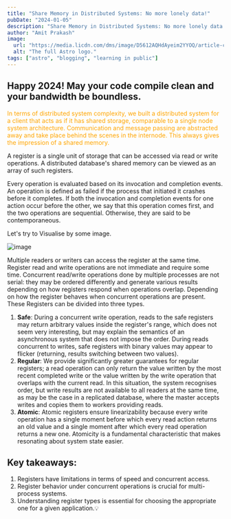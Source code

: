 ```yaml
---
title: "Share Memory in Distributed Systems: No more lonely data!"
pubDate: "2024-01-05"
description: "Share Memory in Distributed Systems: No more lonely data!"
author: "Amit Prakash"
image:
  url: "https://media.licdn.com/dms/image/D5612AQHdAyeim2YYOQ/article-cover_image-shrink_720_1280/0/1704469287718?e=1710979200&v=beta&t=bPcjMZCxD3D4bnZ_MQrgtDtuw4WEWiMv8-nEj1AmYrA"
  alt: "The full Astro logo."
tags: ["astro", "blogging", "learning in public"]
---
```


## Happy 2024! May your code compile clean and your bandwidth be boundless.

<span style="color:orange">In terms of distributed system complexity, we built a distributed system for a client that acts as if it has shared storage, comparable to a single node system architecture. Communication and message passing are abstracted away and take place behind the scenes in the internode. This always gives the impression of a shared memory. </span>

A register is a single unit of storage that can be accessed via read or write operations. A distributed database's shared memory can be viewed as an array of such registers.

Every operation is evaluated based on its invocation and completion events. An operation is defined as failed if the process that initiated it crashes before it completes. If both the invocation and completion events for one action occur before the other, we say that this operation comes first, and the two operations are sequential. Otherwise, they are said to be contemporaneous.


Let's try to Visualise by some image.

![image](https://github.com/iamitprakash/astro-portfolio/assets/34869115/07ff0bcc-9687-4cd4-9902-7b0dbf912de4)

Multiple readers or writers can access the register at the same time. Register read and write operations are not immediate and require some time. Concurrent read/write operations done by multiple processes are not serial: they may be ordered differently and generate various results depending on how registers respond when operations overlap. Depending on how the register behaves when concurrent operations are present. These Registers can be divided into three types.

1. **Safe**: During a concurrent write operation, reads to the safe registers may return arbitrary values inside the register's range, which does not seem very interesting, but may explain the semantics of an asynchronous system that does not impose the order. During reads concurrent to writes, safe registers with binary values may appear to flicker (returning, results switching between two values).
2. **Regular**: We provide significantly greater guarantees for regular registers; a read operation can only return the value written by the most recent completed write or the value written by the write operation that overlaps with the current read. In this situation, the system recognises order, but write results are not available to all readers at the same time, as may be the case in a replicated database, where the master accepts writes and copies them to workers providing reads.
3. **Atomic**: Atomic registers ensure linearizability because every write operation has a single moment before which every read action returns an old value and a single moment after which every read operation returns a new one. Atomicity is a fundamental characteristic that makes resonating about system state easier. 

## Key takeaways:
1. Registers have limitations in terms of speed and concurrent access.
2. Register behavior under concurrent operations is crucial for multi-process systems.
3. Understanding register types is essential for choosing the appropriate one for a given application.💡
